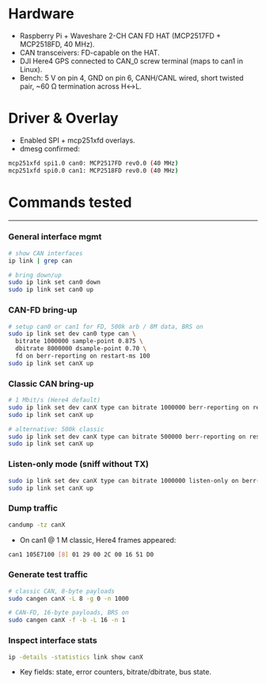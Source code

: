 # Hardware

- Raspberry Pi + Waveshare 2-CH CAN FD HAT (MCP2517FD + MCP2518FD, 40 MHz).
- CAN transceivers: FD-capable on the HAT.
- DJI Here4 GPS connected to CAN_0 screw terminal (maps to can1 in Linux).
- Bench: 5 V on pin 4, GND on pin 6, CANH/CANL wired, short twisted pair, ~60 Ω termination across H↔L.

# Driver & Overlay

- Enabled SPI + mcp251xfd overlays.
- dmesg confirmed:
```bash
mcp251xfd spi1.0 can0: MCP2517FD rev0.0 (40 MHz)
mcp251xfd spi0.0 can1: MCP2518FD rev0.0 (40 MHz)
```


# Commands tested

---

### General interface mgmt
```bash
# show CAN interfaces
ip link | grep can

# bring down/up
sudo ip link set can0 down
sudo ip link set can0 up
```

### CAN-FD bring-up
```bash
# setup can0 or can1 for FD, 500k arb / 8M data, BRS on
sudo ip link set dev can0 type can \
  bitrate 1000000 sample-point 0.875 \
  dbitrate 8000000 dsample-point 0.70 \
  fd on berr-reporting on restart-ms 100
sudo ip link set canX up
```

### Classic CAN bring-up

```bash
# 1 Mbit/s (Here4 default)
sudo ip link set dev canX type can bitrate 1000000 berr-reporting on restart-ms 100
sudo ip link set canX up

# alternative: 500k classic
sudo ip link set dev canX type can bitrate 500000 berr-reporting on restart-ms 100
sudo ip link set canX up
```

### Listen-only mode (sniff without TX)

```bash
sudo ip link set dev canX type can bitrate 1000000 listen-only on berr-reporting on restart-ms 100
sudo ip link set canX up
```


### Dump traffic

```bash
candump -tz canX
```
- On can1 @ 1 M classic, Here4 frames appeared:
```bash 
can1 105E7100 [8] 01 29 00 2C 00 16 51 D0
```

### Generate test traffic
```bash
# classic CAN, 8-byte payloads
sudo cangen canX -L 8 -g 0 -n 1000

# CAN-FD, 16-byte payloads, BRS on
sudo cangen canX -f -b -L 16 -n 1
```


### Inspect interface stats

```bash
ip -details -statistics link show canX
```
- Key fields: state, error counters, bitrate/dbitrate, bus state.




